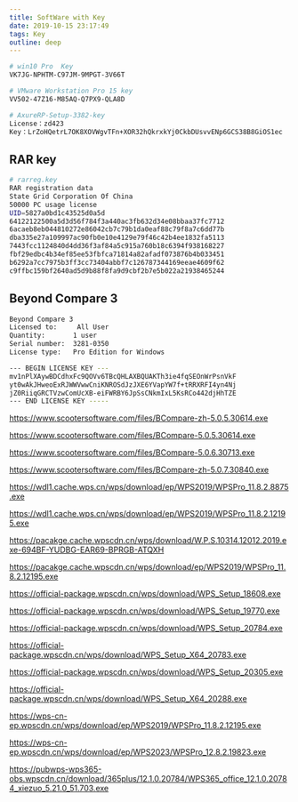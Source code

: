 ```yaml
---
title: SoftWare with Key
date: 2019-10-15 23:17:49  
tags: Key
outline: deep
---
```


```sh
# win10 Pro  Key
VK7JG-NPHTM-C97JM-9MPGT-3V66T
```

```sh
# VMware Workstation Pro 15 key
VV502-47Z16-M85AQ-Q7PX9-QLA8D
```

```sh
# AxureRP-Setup-3382-key
License：zd423
Key：LrZoHQetrL7OK8XOVWgvTFn+XOR32hQkrxkYj0CkbDUsvvENp6GCS38B8GiOS1ec
```

## RAR key

```sh
# rarreg.key
RAR registration data
State Grid Corporation Of China
50000 PC usage license
UID=5827a0bd1c43525d0a5d
64122122500a5d3d56f784f3a440ac3fb632d34e08bbaa37fc7712
6acaeb8eb044810272e86042cb7c79b1da0eaf88c79f8a7c6dd77b
dba335e27a109997ac90fb0e10e4129e79f46c42b4ee1832fa5113
7443fcc1124840d4dd36f3af84a5c915a760b18c6394f938168227
fbf29edbc4b34ef85ee53fbfca71814a82afadf073876b4b033451
b6292a7cc7975b3ff3cc73404abbf7c126787344169eeae4609f62
c9ffbc159bf2640ad5d9b88f8fa9d9cbf2b7e5b022a21938465244
```

## Beyond Compare 3

```sh
Beyond Compare 3
Licensed to:     All User
Quantity:       1 user
Serial number:  3281-0350
License type:   Pro Edition for Windows

--- BEGIN LICENSE KEY ---
mv1nPlXAywBDCdhxFc9QOVv6TBcQHLAXBQUAKTh3ie4fqSEOnWrPsnVkF
yt0wAkJHweoExRJWWVwwCniKNROSdJzJXE6YVapYW7f+tRRXRFI4yn4Nj
jZ0RiiqGRCTVzwComUcXB-eiFWRBY6JpSsCNkmIxL5KsRCo442djHhTZE
--- END LICENSE KEY -----

```

[^_^]:
https://www.scootersoftware.com/files/BCompare-zh-5.0.5.30614.exe
[^_^]:
https://www.scootersoftware.com/files/BCompare-5.0.5.30614.exe
[^_^]:
https://www.scootersoftware.com/files/BCompare-5.0.6.30713.exe
[^_^]:
https://www.scootersoftware.com/files/BCompare-zh-5.0.7.30840.exe

[^_^]:
https://wdl1.cache.wps.cn/wps/download/ep/WPS2019/WPSPro_11.8.2.8875.exe

[^_^]:
https://wdl1.cache.wps.cn/wps/download/ep/WPS2019/WPSPro_11.8.2.12195.exe

[^_^]:[https://wdl1.cache.wps.cn/wps/download/ep/WPS2019/WPSPro_11.8.2.10912.exe](TJ3GN-9NTGQ-GLF7C-YEN8X-TJWML)

[^_^]:
https://pacakge.cache.wpscdn.cn/wps/download/W.P.S.10314.12012.2019.exe-694BF-YUDBG-EAR69-BPRGB-ATQXH

[^_^]:
https://pacakge.cache.wpscdn.cn/wps/download/ep/WPS2019/WPSPro_11.8.2.12195.exe

[^_^]:
https://official-package.wpscdn.cn/wps/download/WPS_Setup_18608.exe

[^_^]:
https://official-package.wpscdn.cn/wps/download/WPS_Setup_19770.exe

[^_^]:
https://official-package.wpscdn.cn/wps/download/WPS_Setup_20784.exe

[^_^]:
https://official-package.wpscdn.cn/wps/download/WPS_Setup_X64_20783.exe

[^_^]:
https://official-package.wpscdn.cn/wps/download/WPS_Setup_20305.exe

[^_^]:
https://official-package.wpscdn.cn/wps/download/WPS_Setup_X64_20288.exe

[^_^]:
https://wps-cn-ep.wpscdn.cn/wps/download/ep/WPS2019/WPSPro_11.8.2.12195.exe

[^_^]:
https://wps-cn-ep.wpscdn.cn/wps/download/ep/WPS2023/WPSPro_12.8.2.19823.exe

[^_^]:
https://pubwps-wps365-obs.wpscdn.cn/download/365plus/12.1.0.20784/WPS365_office_12.1.0.20784_xiezuo_5.21.0_51.703.exe


